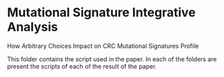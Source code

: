 # Mutational Signature Integrative Analysis
How Arbitrary Choices Impact on CRC Mutational Signatures Profile

This folder contains the script used in the paper. 
In each of the folders are present the scripts of each of the result of the paper.
